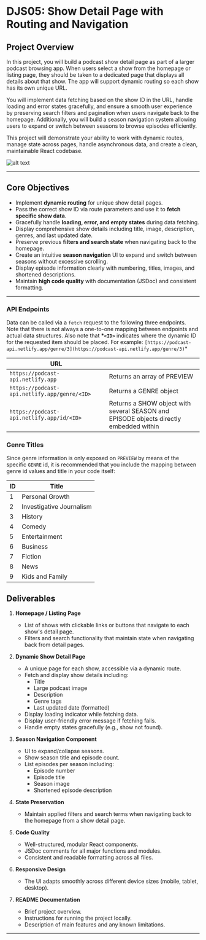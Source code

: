 # DJS05: Show Detail Page with Routing and Navigation

## Project Overview

In this project, you will build a podcast show detail page as part of a larger podcast browsing app. When users select a show from the homepage or listing page, they should be taken to a dedicated page that displays all details about that show. The app will support dynamic routing so each show has its own unique URL.

You will implement data fetching based on the show ID in the URL, handle loading and error states gracefully, and ensure a smooth user experience by preserving search filters and pagination when users navigate back to the homepage. Additionally, you will build a season navigation system allowing users to expand or switch between seasons to browse episodes efficiently.

This project will demonstrate your ability to work with dynamic routes, manage state across pages, handle asynchronous data, and create a clean, maintainable React codebase.


![alt text](<Show Page Podcast.png>)


---

## Core Objectives

- Implement **dynamic routing** for unique show detail pages.
- Pass the correct show ID via route parameters and use it to **fetch specific show data**.
- Gracefully handle **loading, error, and empty states** during data fetching.
- Display comprehensive show details including title, image, description, genres, and last updated date.
- Preserve previous **filters and search state** when navigating back to the homepage.
- Create an intuitive **season navigation** UI to expand and switch between seasons without excessive scrolling.
- Display episode information clearly with numbering, titles, images, and shortened descriptions.
- Maintain **high code quality** with documentation (JSDoc) and consistent formatting.

---

### API Endpoints

Data can be called via a `fetch` request to the following three endpoints. Note that there is not always a one-to-one mapping between endpoints and actual data structures. Also note that **\*`<ID>`** indicates where the dynamic ID for the requested item should be placed. For example: `[https://podcast-api.netlify.app/genre/3](https://podcast-api.netlify.app/genre/3)`\*

| URL                                          |                                                                                        |
| -------------------------------------------- | -------------------------------------------------------------------------------------- |
| `https://podcast-api.netlify.app`            | Returns an array of PREVIEW                                                            |
| `https://podcast-api.netlify.app/genre/<ID>` | Returns a GENRE object                                                                 |
| `https://podcast-api.netlify.app/id/<ID>`    | Returns a SHOW object with several SEASON and EPISODE objects directly embedded within |

### Genre Titles

Since genre information is only exposed on `PREVIEW` by means of the specific `GENRE` id, it is recommended that you include the mapping between genre id values and title in your code itself:

| ID  | Title                    |
| --- | ------------------------ |
| 1   | Personal Growth          |
| 2   | Investigative Journalism |
| 3   | History                  |
| 4   | Comedy                   |
| 5   | Entertainment            |
| 6   | Business                 |
| 7   | Fiction                  |
| 8   | News                     |
| 9   | Kids and Family          |

## Deliverables

1. **Homepage / Listing Page**

   - List of shows with clickable links or buttons that navigate to each show's detail page.
   - Filters and search functionality that maintain state when navigating back from detail pages.

2. **Dynamic Show Detail Page**

   - A unique page for each show, accessible via a dynamic route.
   - Fetch and display show details including:
     - Title
     - Large podcast image
     - Description
     - Genre tags
     - Last updated date (formatted)
   - Display loading indicator while fetching data.
   - Display user-friendly error message if fetching fails.
   - Handle empty states gracefully (e.g., show not found).

3. **Season Navigation Component**

   - UI to expand/collapse seasons.
   - Show season title and episode count.
   - List episodes per season including:
     - Episode number
     - Episode title
     - Season image
     - Shortened episode description

4. **State Preservation**

   - Maintain applied filters and search terms when navigating back to the homepage from a show detail page.

5. **Code Quality**

   - Well-structured, modular React components.
   - JSDoc comments for all major functions and modules.
   - Consistent and readable formatting across all files.

6. **Responsive Design**

   - The UI adapts smoothly across different device sizes (mobile, tablet, desktop).

7. **README Documentation**
   - Brief project overview.
   - Instructions for running the project locally.
   - Description of main features and any known limitations.

---
